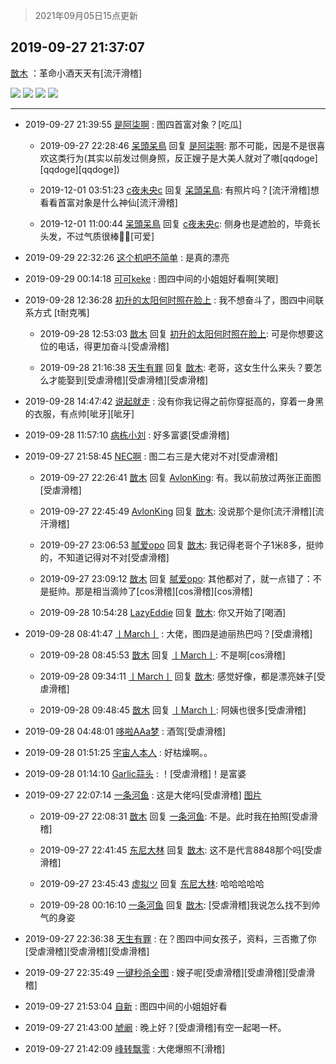 > 2021年09月05日15点更新
<link rel="stylesheet" href="https://cdn.jsdelivr.net/gh/taotie6/sampleJSON@main/css/photo_show.css">


 ## 2019-09-27 21:37:07 

 [㪚木](https://www.coolapk.com/feed/14028295?shareKey=NTIzMDM1MjY1MmRjNjEzMTc0ZjE~) ：革命小酒天天有[流汗滑稽] 

<div class="album">
<img class="img-item" src="http://image.coolapk.com/feed/2019/0927/21/1081091_820e1f89_1424_2088@800x532.jpeg" />
<img class="img-item" src="http://image.coolapk.com/feed/2019/0927/21/1081091_6bc0a661_1424_209@2736x1824.jpeg" />
<img class="img-item" src="http://image.coolapk.com/feed/2019/0927/21/1081091_233270db_1424_2091@2736x1824.jpeg" />
<img class="img-item" src="http://image.coolapk.com/feed/2019/0927/21/1081091_bff96e10_1424_2093@2736x1824.jpeg" />
</div>

 ------- 

- 2019-09-27 21:39:55 [是阿柒啊](uid=627673) : 图四首富对象？[吃瓜] 

    - 2019-09-27 22:28:46 [呆頭呆鳥](uid=1738314) 回复 [是阿柒啊](uid=627673): 那不可能，因是不是很喜欢这类行为(其实以前发过侧身照，反正嫂子是大美人就对了嗷[qqdoge][qqdoge][qqdoge]) 

    - 2019-12-01 03:51:23 [c夜未央c](uid=2817903) 回复 [呆頭呆鳥](uid=1738314): 有照片吗？[流汗滑稽]想看看首富对象是什么神仙[流汗滑稽] 

    - 2019-12-01 11:00:44 [呆頭呆鳥](uid=1738314) 回复 [c夜未央c](uid=2817903): 侧身也是遮脸的，毕竟长头发，不过气质很棒👍🏻[可爱] 

- 2019-09-29 22:32:26 [这个机吧不简单](uid=1906762) : 是真的漂亮 

- 2019-09-29 00:14:18 [可可keke](uid=2190423) : 图四中间的小姐姐好看啊[笑眼] 

- 2019-09-28 12:36:28 [初升的太阳何时照在脸上](uid=1006547) : 我不想奋斗了，图四中间联系方式 [t耐克嘴] 

    - 2019-09-28 12:53:03 [㪚木](uid=1081091) 回复 [初升的太阳何时照在脸上](uid=1006547): 可是你想要这位的电话，得更加奋斗[受虐滑稽] 

    - 2019-09-28 21:16:38 [天生有罪](uid=1440213) 回复 [㪚木](uid=1081091): 老哥，这女生什么来头？要怎么才能娶到[受虐滑稽][受虐滑稽][受虐滑稽] 

- 2019-09-28 14:47:42 [说起就走](uid=949612) : 没有你我记得之前你穿挺高的，穿着一身黑的衣服，有点帅[呲牙][呲牙] 

- 2019-09-28 11:57:10 [病栋小刘](uid=1558516) : 好多富婆[受虐滑稽] 

- 2019-09-27 21:58:45 [NEC啊](uid=1675332) : 图二右三是大佬对不对[受虐滑稽] 

    - 2019-09-27 22:26:41 [㪚木](uid=1081091) 回复 [AvlonKing](uid=964891): 有。我以前放过两张正面图[受虐滑稽] 

    - 2019-09-27 22:45:49 [AvlonKing](uid=964891) 回复 [㪚木](uid=1081091): 没说那个是你[流汗滑稽][流汗滑稽] 

    - 2019-09-27 23:06:53 [腻爱opo](uid=2148921) 回复 [㪚木](uid=1081091): 我记得老哥个子1米8多，挺帅的，不知道记得对不对[受虐滑稽] 

    - 2019-09-27 23:09:12 [㪚木](uid=1081091) 回复 [腻爱opo](uid=2148921): 其他都对了，就一点错了：不是挺帅。那是相当滴帅了[cos滑稽][cos滑稽][cos滑稽] 

    - 2019-09-28 10:54:28 [LazyEddie](uid=1254742) 回复 [㪚木](uid=1081091): 你又开始了[喝酒] 

- 2019-09-28 08:41:47 [丨March丨](uid=1139702) : 大佬，图四是迪丽热巴吗？[受虐滑稽] 

    - 2019-09-28 08:45:53 [㪚木](uid=1081091) 回复 [丨March丨](uid=1139702): 不是啊[cos滑稽] 

    - 2019-09-28 09:34:11 [丨March丨](uid=1139702) 回复 [㪚木](uid=1081091): 感觉好像，都是漂亮妹子[受虐滑稽] 

    - 2019-09-28 09:48:45 [㪚木](uid=1081091) 回复 [丨March丨](uid=1139702): 阿姨也很多[受虐滑稽] 

- 2019-09-28 04:48:01 [哆啦AAa梦](uid=1756450) : 酒驾[受虐滑稽] 

- 2019-09-28 01:51:25 [宇宙人本人](uid=1597114) : 好枯燥啊。。 

- 2019-09-28 01:14:10 [Garlic蒜头](uid=473445) : ！[受虐滑稽]！是富婆 

- 2019-09-27 22:07:14 [一条河鱼](uid=1797408) : 这是大佬吗[受虐滑稽] [图片](http://image.coolapk.com/feed/2019/0927/22/1797408_6c1d8f7f_3233_8668@1080x2200.jpeg)

    - 2019-09-27 22:08:31 [㪚木](uid=1081091) 回复 [一条河鱼](uid=1797408): 不是。此时我在拍照[受虐滑稽] 

    - 2019-09-27 22:41:45 [东尼大林](uid=1612569) 回复 [㪚木](uid=1081091): 这不是代言8848那个吗[受虐滑稽] 

    - 2019-09-27 23:45:43 [虚拟ツ](uid=2206660) 回复 [东尼大林](uid=1612569): 哈哈哈哈哈 

    - 2019-09-28 00:16:10 [一条河鱼](uid=1797408) 回复 [㪚木](uid=1081091): [受虐滑稽]我说怎么找不到帅气的身姿 

- 2019-09-27 22:36:38 [天生有罪](uid=1440213) : 在？图四中间女孩子，资料，三否撒了你[受虐滑稽][受虐滑稽][受虐滑稽] 

- 2019-09-27 22:35:49 [一键秒杀全图](uid=1607033) : 嫂子呢[受虐滑稽][受虐滑稽][受虐滑稽] 

- 2019-09-27 21:53:04 [自新](uid=2031956) : 图四中间的小姐姐好看 

- 2019-09-27 21:43:00 [虓阚](uid=1518342) : 晚上好？[受虐滑稽]有空一起喝一杯。 

- 2019-09-27 21:42:09 [峰转飘零](uid=900024) : 大佬爆照不[滑稽] 

